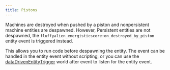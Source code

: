```yaml
---
title: Pistons
---
```


Machines are destroyed when pushed by a piston and nonpersistent machine entities are despawned. However, Persistent entities are not despawned, the `fluffyalien_energisticscore:on_destroyed_by_piston` entity event is triggered instead.

This allows you to run code before despawning the entity. The event can be handled in the entity event without scripting, or you can use the [dataDrivenEntityTrigger](https://learn.microsoft.com/en-us/minecraft/creator/scriptapi/minecraft/server/worldafterevents?view=minecraft-bedrock-stable#datadrivenentitytrigger) world after event to listen for the entity event.
